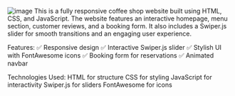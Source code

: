 ![image](https://github.com/user-attachments/assets/d72dad31-3d16-4c04-9a9f-49f62206fae4)
This is a fully responsive coffee shop website built using HTML, CSS, and JavaScript. The website features an interactive homepage, menu section, customer reviews, and a booking form. It also includes a Swiper.js slider for smooth transitions and an engaging user experience.

Features:
✅ Responsive design
✅ Interactive Swiper.js slider
✅ Stylish UI with FontAwesome icons
✅ Booking form for reservations
✅ Animated navbar

Technologies Used:
HTML for structure
CSS for styling
JavaScript for interactivity
Swiper.js for sliders
FontAwesome for icons
